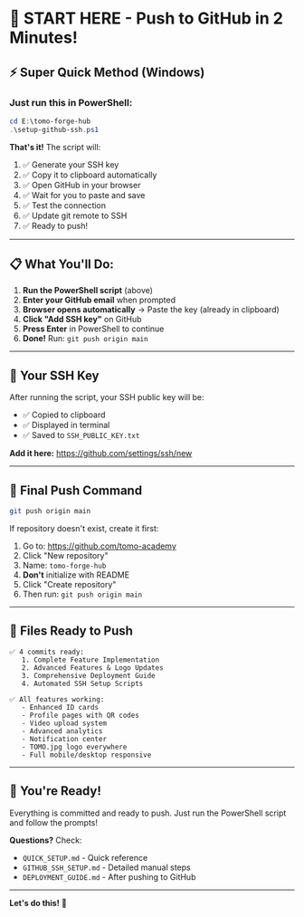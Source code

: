 # 🎯 START HERE - Push to GitHub in 2 Minutes!

## ⚡ Super Quick Method (Windows)

### Just run this in PowerShell:

```powershell
cd E:\tomo-forge-hub
.\setup-github-ssh.ps1
```

**That's it!** The script will:
1. ✅ Generate your SSH key
2. ✅ Copy it to clipboard automatically
3. ✅ Open GitHub in your browser
4. ✅ Wait for you to paste and save
5. ✅ Test the connection
6. ✅ Update git remote to SSH
7. ✅ Ready to push!

---

## 📋 What You'll Do:

1. **Run the PowerShell script** (above)
2. **Enter your GitHub email** when prompted
3. **Browser opens automatically** → Paste the key (already in clipboard)
4. **Click "Add SSH key"** on GitHub
5. **Press Enter** in PowerShell to continue
6. **Done!** Run: `git push origin main`

---

## 🔑 Your SSH Key

After running the script, your SSH public key will be:
- ✅ Copied to clipboard
- ✅ Displayed in terminal
- ✅ Saved to `SSH_PUBLIC_KEY.txt`

**Add it here:** https://github.com/settings/ssh/new

---

## 🚀 Final Push Command

```bash
git push origin main
```

If repository doesn't exist, create it first:
1. Go to: https://github.com/tomo-academy
2. Click "New repository"
3. Name: `tomo-forge-hub`
4. **Don't** initialize with README
5. Click "Create repository"
6. Then run: `git push origin main`

---

## 📁 Files Ready to Push

```
✅ 4 commits ready:
   1. Complete Feature Implementation
   2. Advanced Features & Logo Updates  
   3. Comprehensive Deployment Guide
   4. Automated SSH Setup Scripts

✅ All features working:
   - Enhanced ID cards
   - Profile pages with QR codes
   - Video upload system
   - Advanced analytics
   - Notification center
   - TOMO.jpg logo everywhere
   - Full mobile/desktop responsive
```

---

## 🎉 You're Ready!

Everything is committed and ready to push. Just run the PowerShell script and follow the prompts!

**Questions?** Check:
- `QUICK_SETUP.md` - Quick reference
- `GITHUB_SSH_SETUP.md` - Detailed manual steps
- `DEPLOYMENT_GUIDE.md` - After pushing to GitHub

---

**Let's do this!** 🚀
